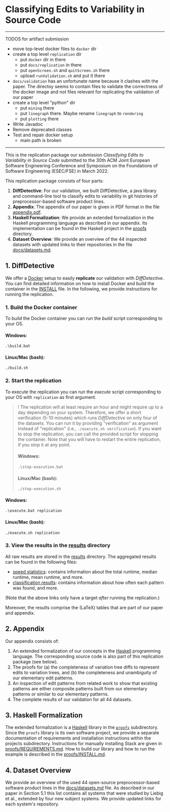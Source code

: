 # Classifying Edits to Variability in Source Code

---
TODOS for artifact submission
- move top-level docker files to `docker` dir
- create a top level `replication` dir
  - put `docker` dir in there
  - put `docs/replication` in there
  - put `openScreen.sh` and `quitScreen.sh` there
  - upload `runValidation.sh` and put it there
- `docs/validation` has an unfortunate name because it clashes with the paper. The directoy seems to contain files to validate the correctness of the docker image and not files relevant for replicating the validation of our paper
- create a top level "python" dir
  - put `mining` there
  - put `linegraph` there. Maybe rename `linegraph` to `rendering`
  - put `plotting` there
- Write Javadoc
- Remove deprecated classes
- Test and repair docker setup
  - main path is broken
---

This is the replication package our submission _Classifying Edits to Variability in Source Code_ submitted to the 30th ACM Joint European Software Engineering Conference and Symposium on the Foundations of Software Engineering (ESEC/FSE) in March 2022.

This replication package consists of four parts:

1. **DiffDetective**: For our validation, we built DiffDetective, a java library and command-line tool to classify edits to variability in git histories of preprocessor-based software product lines.
2. **Appendix**: The appendix of our paper is given in PDF format in the file [appendix.pdf](appendix.pdf).
3. **Haskell Formalization**: We provide an extended formalization in the Haskell programming language as described in our appendix. Its implementation can be found in the Haskell project in the [proofs](proofs) directory.
4. **Dataset Overview**: We provide an overview of the 44 inspected datasets with updated links to their repositories in the file [docs/datasets.md][dataset].

## 1. DiffDetective
We offer a [Docker](https://www.docker.com/) setup to easily __replicate__ our validation with _DiffDetective_. 
You can find detailed information on how to install Docker and build the container in the [INSTALL](INSTALL.md) file.
In the following, we provide instructions for running the replication.

### 1. Build the Docker container
To build the Docker container you can run the _build_ script corresponding to your OS.
#### Windows: 
`.\build.bat`
#### Linux/Mac (bash): 
`./build.sh`

### 2. Start the replication
To execute the replication you can run the _execute_ script corresponding to your OS with `replication` as first argument.

> ! The replication will at least require an hour and might require up to a day depending on your system.
> Therefore, we offer a short verification (5-10 minutes) which runs _DiffDetective_ on only four of the datasets.
> You can run it by providing "verification" as argument instead of "replication" (i.e., `./execute.sh verification`).
> If you want to stop the replication, you can call the provided script for stopping the container. Note that you will have to restart the entire replication, if you stop it at any point.
> #### Windows:
> `.\stop-execution.bat`
> #### Linux/Mac (bash):
> `./stop-execution.sh`

#### Windows: 
`.\execute.bat replication`
#### Linux/Mac (bash): 
`./execute.sh replication`

### 3. View the results in the [results](results) directory
All raw results are stored in the [results](results) directory. The aggregated results can be found in the following files:
- [speed statistics](results/difftrees/speedstatistics.txt): contains information about the total runtime, median runtime, mean runtime, and more.
- [classification results](results/difftrees/ultimateresult.metadata.txt): contains information about how often each pattern was found, and more.

(Note that the above links only have a target _after_ running the replication.)

Moreover, the results comprise the (LaTeX) tables that are part of our paper and appendix.

## 2. Appendix

Our appendix consists of:
1. An extended formalization of our concepts in the [Haskell][haskell] programming language. The corresponding source code is also part of this replication package (see below).
2. The proofs for (a) the completeness of variation tree diffs to represent edits to variation trees, and (b) the completeness and unambiguity of our elementary edit patterns.
3. An inspection of edit patterns from related work to show that existing patterns are either composite patterns built from our elementary patterns or similar to our elementary patterns.
4. The complete results of our validation for all 44 datasets.

## 3. Haskell Formalization
The extended formalization is a [Haskell][haskell] library in the [`proofs`](proofs) subdirectory.
Since the `proofs` library is its own software project, we provide a separate documentation of requirements and installation instructions within the projects subdirectory.
Instructions for manually installing Stack are given in [proofs/REQUIREMENTS.md](proofs/REQUIREMENTS.md).
How to build our library and how to run the example is described in the [proofs/INSTALL.md](proofs/INSTALL.md).


## 4. Dataset Overview

We provide an overview of the used 44 open-source preprocessor-based software product lines in the [docs/datasets.md][dataset] file.
As described in our paper in Section 5.1 this list contains all systems that were studied by Liebig et al., extended by four new subject systems.
We provide updated links for each system's repository.


[haskell]: https://www.haskell.org/
[dataset]: docs/datasets.md
